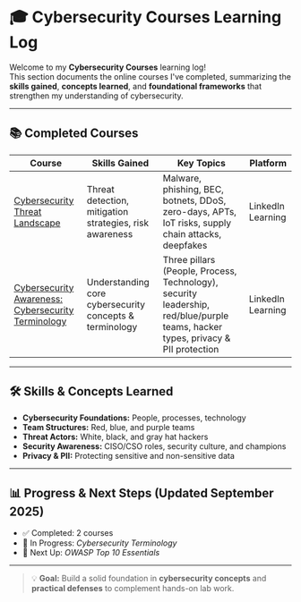 # 🎓 Cybersecurity Courses Learning Log

Welcome to my **Cybersecurity Courses** learning log!  
This section documents the online courses I've completed, summarizing the **skills gained**, **concepts learned**, and **foundational frameworks** that strengthen my understanding of cybersecurity.

---

## 📚 Completed Courses

| Course | Skills Gained | Key Topics | Platform |
|--------|---------------|------------|----------|
| [Cybersecurity Threat Landscape](./cybersecurity-threat-landscape.md) | Threat detection, mitigation strategies, risk awareness | Malware, phishing, BEC, botnets, DDoS, zero-days, APTs, IoT risks, supply chain attacks, deepfakes | LinkedIn Learning |
| [Cybersecurity Awareness: Cybersecurity Terminology](./cybersecurity-terminology.md) | Understanding core cybersecurity concepts & terminology | Three pillars (People, Process, Technology), security leadership, red/blue/purple teams, hacker types, privacy & PII protection | LinkedIn Learning |

---

## 🛠️ Skills & Concepts Learned
- **Cybersecurity Foundations:** People, processes, technology
- **Team Structures:** Red, blue, and purple teams  
- **Threat Actors:** White, black, and gray hat hackers  
- **Security Awareness:** CISO/CSO roles, security culture, and champions  
- **Privacy & PII:** Protecting sensitive and non-sensitive data  

---

## 📊 Progress & Next Steps (Updated September 2025)
- ✅ Completed: 2 courses  
- 🚧 In Progress: *Cybersecurity Terminology*  
- 🎯 Next Up: *OWASP Top 10 Essentials*  

---

> 💡 **Goal:** Build a solid foundation in **cybersecurity concepts** and **practical defenses** to complement hands-on lab work.
